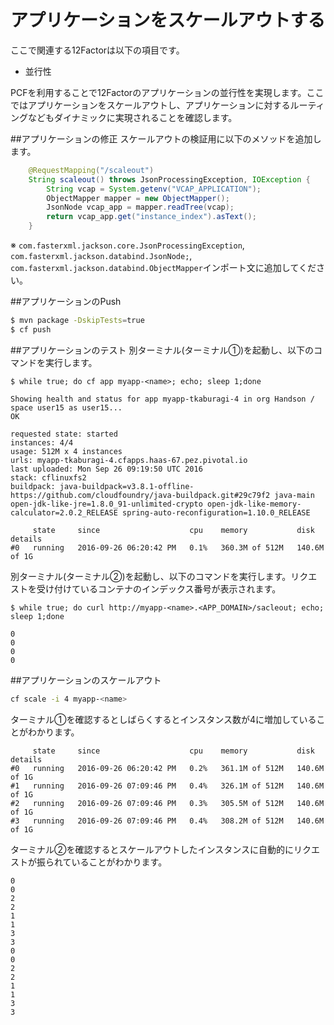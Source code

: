 # アプリケーションをスケールアウトする
ここで関連する12Factorは以下の項目です。
* 並行性

PCFを利用することで12Factorのアプリケーションの並行性を実現します。ここではアプリケーションをスケールアウトし、アプリケーションに対するルーティングなどもダイナミックに実現されることを確認します。

##アプリケーションの修正
スケールアウトの検証用に以下のメソッドを追加します。
```java
	@RequestMapping("/scaleout")
	String scaleout() throws JsonProcessingException, IOException {
		String vcap = System.getenv("VCAP_APPLICATION");
		ObjectMapper mapper = new ObjectMapper();
		JsonNode vcap_app = mapper.readTree(vcap);
		return vcap_app.get("instance_index").asText();
	}
```
※ `com.fasterxml.jackson.core.JsonProcessingException`, `com.fasterxml.jackson.databind.JsonNode;`, `com.fasterxml.jackson.databind.ObjectMapper`インポート文に追加してください。

##アプリケーションのPush
```bash
$ mvn package -DskipTests=true
$ cf push
```

##アプリケーションのテスト
別ターミナル(ターミナル①)を起動し、以下のコマンドを実行します。
```console
$ while true; do cf app myapp-<name>; echo; sleep 1;done

Showing health and status for app myapp-tkaburagi-4 in org Handson / space user15 as user15...
OK

requested state: started
instances: 4/4
usage: 512M x 4 instances
urls: myapp-tkaburagi-4.cfapps.haas-67.pez.pivotal.io
last uploaded: Mon Sep 26 09:19:50 UTC 2016
stack: cflinuxfs2
buildpack: java-buildpack=v3.8.1-offline-https://github.com/cloudfoundry/java-buildpack.git#29c79f2 java-main open-jdk-like-jre=1.8.0_91-unlimited-crypto open-jdk-like-memory-calculator=2.0.2_RELEASE spring-auto-reconfiguration=1.10.0_RELEASE

     state     since                    cpu    memory           disk           details
#0   running   2016-09-26 06:20:42 PM   0.1%   360.3M of 512M   140.6M of 1G
```

別ターミナル(ターミナル②)を起動し、以下のコマンドを実行します。リクエストを受け付けているコンテナのインデックス番号が表示されます。
```console
$ while true; do curl http://myapp-<name>.<APP_DOMAIN>/sacleout; echo; sleep 1;done

0
0
0
0
```

##アプリケーションのスケールアウト
```bash
cf scale -i 4 myapp-<name>
```

ターミナル①を確認するとしばらくするとインスタンス数が4に増加していることがわかります。
```console
     state     since                    cpu    memory           disk           details
#0   running   2016-09-26 06:20:42 PM   0.2%   361.1M of 512M   140.6M of 1G
#1   running   2016-09-26 07:09:46 PM   0.4%   326.1M of 512M   140.6M of 1G
#2   running   2016-09-26 07:09:46 PM   0.3%   305.5M of 512M   140.6M of 1G
#3   running   2016-09-26 07:09:46 PM   0.4%   308.2M of 512M   140.6M of 1G
```

ターミナル②を確認するとスケールアウトしたインスタンスに自動的にリクエストが振られていることがわかります。
```concole
0
0
2
2
1
1
3
3
0
0
2
2
1
1
3
3
```
